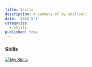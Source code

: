 ```yaml
---
title: Skills
description: A summary of my skillset.
date: '2023-5-2'
categories:
  - skills
published: true
---
```


### Skills
[![My Skills](https://skillicons.dev/icons?i=bootstrap,c,cpp,css,express,firebase,gcp,git,github,gitlab,heroku,html,java,js,laravel,materialui,mongodb,mysql,nextjs,nodejs,php,py,react,redux,sqlite,svelte,tailwind,ts,vercel,vscode,vue&theme=light&perline=11)](https://skillicons.dev)